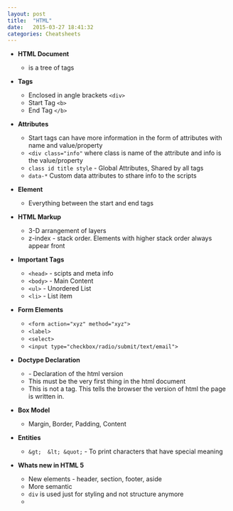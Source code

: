 ```yaml
---
layout: post
title:  "HTML"
date:   2015-03-27 18:41:32
categories: Cheatsheets
---
```


* __HTML Document__
  * is a tree of tags

* __Tags__
  * Enclosed in angle brackets `<div>`
  * Start Tag `<b>`
  * End Tag `</b>`

* __Attributes__
  * Start tags can have more information in the form of attributes with name and value/property
  * `<div class="info"` where class is name of the attribute and info is the value/property
  * `class id title style` - Global Attributes, Shared by all tags
  * `data-*` Custom data attributes to sthare info to the scripts

* __Element__
  * Everything between the start and end tags

* __HTML Markup__
  * 3-D arrangement of layers
  * z-index - stack order. Elements with higher stack order always appear front

* __Important Tags__
  * `<head>` - scipts and meta info
  * `<body>` - Main Content
  * `<ul>` - Unordered List
  * `<li>` - List item

* __Form Elements__
  * `<form action="xyz" method="xyz">` 
  * `<label>`
  * `<select>`
  * `<input type="checkbox/radio/submit/text/email">`

* __Doctype Declaration__
  * <!DOCTYPE html> - Declaration of the html version
  * This must be the very first thing in the html document
  * This is not a tag. This tells the browser the version of html the page is written in.

* __Box Model__
  * Margin, Border, Padding, Content

* __Entities__
  * `&gt;  &lt; &quot;` - To print characters that have special meaning

* __Whats new in HTML 5__
  * New elements - header, section, footer, aside
  * More semantic 
  * `div` is used just for styling and not structure anymore
  * 